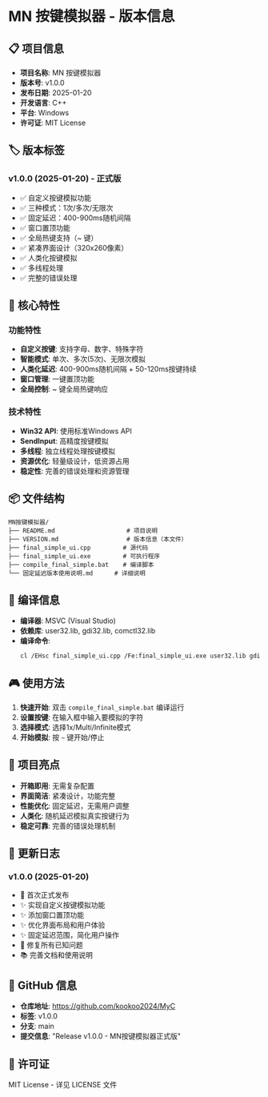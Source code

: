 # MN 按键模拟器 - 版本信息

## 📋 项目信息

- **项目名称**: MN 按键模拟器
- **版本号**: v1.0.0
- **发布日期**: 2025-01-20
- **开发语言**: C++
- **平台**: Windows
- **许可证**: MIT License

## 🏷️ 版本标签

### v1.0.0 (2025-01-20) - 正式版
- ✅ 自定义按键模拟功能
- ✅ 三种模式：1次/多次/无限次
- ✅ 固定延迟：400-900ms随机间隔
- ✅ 窗口置顶功能
- ✅ 全局热键支持（~ 键）
- ✅ 紧凑界面设计（320x260像素）
- ✅ 人类化按键模拟
- ✅ 多线程处理
- ✅ 完整的错误处理

## 🎯 核心特性

### 功能特性
- **自定义按键**: 支持字母、数字、特殊字符
- **智能模式**: 单次、多次(5次)、无限次模拟
- **人类化延迟**: 400-900ms随机间隔 + 50-120ms按键持续
- **窗口管理**: 一键置顶功能
- **全局控制**: ~ 键全局热键响应

### 技术特性
- **Win32 API**: 使用标准Windows API
- **SendInput**: 高精度按键模拟
- **多线程**: 独立线程处理按键模拟
- **资源优化**: 轻量级设计，低资源占用
- **稳定性**: 完善的错误处理和资源管理

## 📦 文件结构

```
MN按键模拟器/
├── README.md                    # 项目说明
├── VERSION.md                   # 版本信息（本文件）
├── final_simple_ui.cpp         # 源代码
├── final_simple_ui.exe         # 可执行程序
├── compile_final_simple.bat    # 编译脚本
└── 固定延迟版本使用说明.md      # 详细说明
```

## 🔧 编译信息

- **编译器**: MSVC (Visual Studio)
- **依赖库**: user32.lib, gdi32.lib, comctl32.lib
- **编译命令**: 
  ```bash
  cl /EHsc final_simple_ui.cpp /Fe:final_simple_ui.exe user32.lib gdi32.lib comctl32.lib /link /SUBSYSTEM:WINDOWS
  ```

## 🎮 使用方法

1. **快速开始**: 双击 `compile_final_simple.bat` 编译运行
2. **设置按键**: 在输入框中输入要模拟的字符
3. **选择模式**: 选择1x/Multi/Infinite模式
4. **开始模拟**: 按 `~` 键开始/停止

## 🌟 项目亮点

- **开箱即用**: 无需复杂配置
- **界面简洁**: 紧凑设计，功能完整
- **性能优化**: 固定延迟，无需用户调整
- **人类化**: 随机延迟模拟真实按键行为
- **稳定可靠**: 完善的错误处理机制

## 📝 更新日志

### v1.0.0 (2025-01-20)
- 🎉 首次正式发布
- ✨ 实现自定义按键模拟功能
- ✨ 添加窗口置顶功能
- ✨ 优化界面布局和用户体验
- ✨ 固定延迟范围，简化用户操作
- 🐛 修复所有已知问题
- 📚 完善文档和使用说明

## 🔗 GitHub 信息

- **仓库地址**: https://github.com/kookoo2024/MyC
- **标签**: v1.0.0
- **分支**: main
- **提交信息**: "Release v1.0.0 - MN按键模拟器正式版"

## 📄 许可证

MIT License - 详见 LICENSE 文件
